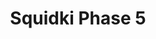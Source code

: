 ---
slug: squidki-phase-5
title: Squidki Phase 5
description: "Squidki Phase 5 is an exciting online game. Play for free directly in your browser!"
icon: /images/new_mods/Sprunki Phase 5.png
url: https://wowtbc.net/sprunki/phase5-666/index.html
previewImage: /images/new_mods/Sprunki Phase 5.png
type: new mods

# SEO配置
seo:
  title: "Squidki Phase 5 - Play Free Online Game | Fun Browser Games"
  description: "Squidki Phase 5 - Play this fun online game for free in your browser. No download required!"
  ogImage: "/images/new_mods/Sprunki Phase 5.png"
  keywords: "squidki-phase-5, online game, browser game, free game, new mods game, play online"

videoUrls:
  - https://www.youtube.com/embed/example1
  - https://www.youtube.com/embed/example2

whyPlay:
  title: "Why Play Squidki Phase 5?"
  items:
    - "Immersive Gameplay: Squidki Phase 5 offers an engaging and immersive gaming experience that will keep you entertained for hours"
    - "Challenging Levels: Test your skills with increasingly difficult challenges and obstacles"
    - "Beautiful Graphics: Enjoy stunning visuals and smooth animations that bring the game world to life"
    - "Regular Updates: New content and features are added regularly to keep the game fresh and exciting"
    - "Free to Play: Experience all the fun without spending a penny"
    - "Community Features: Connect with other players, share strategies, and compete for high scores"
    - "Cross-Platform: Play on any device with a web browser, no downloads required"

features:
  title: "Key Features of Squidki Phase 5"
  image: "/images/new_mods/Sprunki Phase 5.png"
  items:
    - "Intuitive Controls: Easy to learn controls make Squidki Phase 5 accessible for players of all skill levels"
    - "Multiple Game Modes: Enjoy various gameplay options that provide different challenges and experiences"
    - "Character Customization: Personalize your gaming experience with unique characters and items"
    - "Achievement System: Complete special tasks to earn rewards and recognition"
    - "Leaderboards: Compete with players worldwide and see who can achieve the highest scores"

characteristics:
  title: "Game Characteristics"
  image: "/images/new_mods/Sprunki Phase 5.png"
  items:
    - "Genre: New mods game with elements of strategy and skill"
    - "Difficulty: Suitable for both casual gamers and those seeking a challenge"
    - "Play Time: Quick sessions or extended gameplay, depending on your preference"
    - "Art Style: Vibrant and engaging visuals that enhance the gaming experience"
    - "Sound Design: Immersive audio that complements the gameplay perfectly"

info: "Squidki Phase 5 is an exciting online game that offers players a unique and engaging gaming experience. With its intuitive controls, stunning visuals, and challenging gameplay, Squidki Phase 5 provides hours of entertainment for players of all ages and skill levels. Whether you're looking for a quick gaming session during a break or an extended play session, Squidki Phase 5 delivers an immersive experience that will keep you coming back for more. The game features multiple levels of increasing difficulty, ensuring that players are constantly challenged as they progress. With regular updates adding new content and features, Squidki Phase 5 remains fresh and exciting, providing endless entertainment options for its growing community of players."

howToPlayIntro: "Welcome to Squidki Phase 5! This guide will walk you through the basics and help you master the game. Whether you're a beginner or looking to improve your skills, these tips and instructions will enhance your gaming experience."

howToPlaySteps:
  - title: "Getting Started"
    description: "Begin your Squidki Phase 5 adventure by familiarizing yourself with the controls. Use your keyboard or mouse to navigate through the game interface. The tutorial will guide you through the basic mechanics and help you understand the objectives."
  - title: "Understanding the Objectives"
    description: "In Squidki Phase 5, your main goal is to progress through levels by completing specific objectives. Each level presents unique challenges that require different strategies and approaches."
  - title: "Mastering the Controls"
    description: "Practice using the controls to improve your precision and reaction time. Squidki Phase 5 requires quick reflexes and strategic thinking to overcome obstacles and defeat opponents."
  - title: "Utilizing Power-ups"
    description: "Collect power-ups throughout the game to enhance your abilities and overcome difficult challenges. Each power-up offers unique advantages that can be crucial for success."
  - title: "Developing Strategies"
    description: "As you progress in Squidki Phase 5, develop effective strategies for different scenarios. Analyze patterns, anticipate challenges, and adapt your approach to maximize your performance."

faq:
  title: "Frequently Asked Questions about Squidki Phase 5"
  items:
    - question: "Is Squidki Phase 5 free to play?"
      answer: "Yes, Squidki Phase 5 is completely free to play directly in your web browser. No downloads or purchases are required to enjoy the full game experience."
    - question: "Can I play Squidki Phase 5 on mobile devices?"
      answer: "Yes, Squidki Phase 5 is optimized for both desktop and mobile play. You can enjoy the game on any device with a web browser and internet connection."
    - question: "Are there any in-game purchases?"
      answer: "While Squidki Phase 5 is free to play, there may be optional in-game purchases available for cosmetic items or additional features that don't affect core gameplay."
    - question: "How often is Squidki Phase 5 updated?"
      answer: "The developers regularly update Squidki Phase 5 with new content, features, and improvements based on player feedback and game performance."
    - question: "Can I play Squidki Phase 5 offline?"
      answer: "Currently, Squidki Phase 5 requires an internet connection to play as it's a browser-based online game."
    - question: "Is Squidki Phase 5 suitable for children?"
      answer: "Yes, Squidki Phase 5 is designed to be family-friendly and suitable for players of all ages."
    - question: "How do I report bugs or issues?"
      answer: "If you encounter any problems while playing Squidki Phase 5, you can report them through the game's support page or contact the developers directly through their website."
    - question: "Still Have Questions?"
      answer: "If you have additional questions about Squidki Phase 5 that aren't covered in this FAQ, please visit our support center or contact our customer service team for assistance."
---